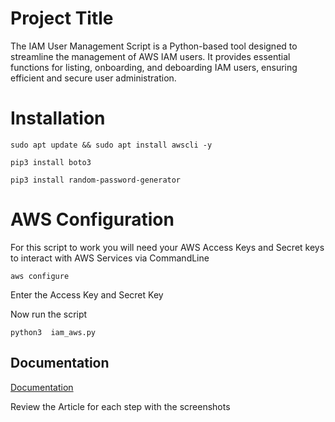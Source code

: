 
# Project Title

The IAM User Management Script is a Python-based tool designed to streamline the management of AWS IAM users. It provides essential functions for listing, onboarding, and deboarding IAM users, ensuring efficient and secure user administration.



# Installation 

```sudo apt update && sudo apt install awscli -y```

```pip3 install boto3```

```pip3 install random-password-generator```


# AWS Configuration 

For this  script to work you will need your AWS Access Keys  and Secret keys  to interact with AWS Services via CommandLine 

```aws configure ```

Enter the Access Key  and Secret Key 

Now run the script 

```python3  iam_aws.py```





## Documentation

[Documentation](https://medium.com/@joshiayush867/aws-iam-onboarding-offboarding-7dd16dce3b78)

Review the Article for each step with the screenshots 